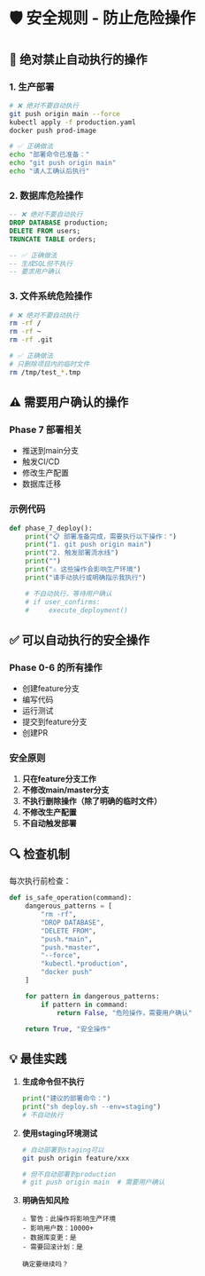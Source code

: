 # 🛡️ 安全规则 - 防止危险操作

## 🔴 绝对禁止自动执行的操作

### 1. 生产部署
```bash
# ❌ 绝对不要自动执行
git push origin main --force
kubectl apply -f production.yaml
docker push prod-image

# ✅ 正确做法
echo "部署命令已准备："
echo "git push origin main"
echo "请人工确认后执行"
```

### 2. 数据库危险操作
```sql
-- ❌ 绝对不要自动执行
DROP DATABASE production;
DELETE FROM users;
TRUNCATE TABLE orders;

-- ✅ 正确做法
-- 生成SQL但不执行
-- 要求用户确认
```

### 3. 文件系统危险操作
```bash
# ❌ 绝对不要自动执行
rm -rf /
rm -rf ~
rm -rf .git

# ✅ 正确做法
# 只删除项目内的临时文件
rm /tmp/test_*.tmp
```

## ⚠️ 需要用户确认的操作

### Phase 7 部署相关
- 推送到main分支
- 触发CI/CD
- 修改生产配置
- 数据库迁移

### 示例代码
```python
def phase_7_deploy():
    print("📋 部署准备完成，需要执行以下操作：")
    print("1. git push origin main")
    print("2. 触发部署流水线")
    print("")
    print("⚠️ 这些操作会影响生产环境")
    print("请手动执行或明确指示我执行")

    # 不自动执行，等待用户确认
    # if user_confirms:
    #     execute_deployment()
```

## ✅ 可以自动执行的安全操作

### Phase 0-6 的所有操作
- 创建feature分支
- 编写代码
- 运行测试
- 提交到feature分支
- 创建PR

### 安全原则
1. **只在feature分支工作**
2. **不修改main/master分支**
3. **不执行删除操作（除了明确的临时文件）**
4. **不修改生产配置**
5. **不自动触发部署**

## 🔍 检查机制

每次执行前检查：
```python
def is_safe_operation(command):
    dangerous_patterns = [
        "rm -rf",
        "DROP DATABASE",
        "DELETE FROM",
        "push.*main",
        "push.*master",
        "--force",
        "kubectl.*production",
        "docker push"
    ]

    for pattern in dangerous_patterns:
        if pattern in command:
            return False, "危险操作，需要用户确认"

    return True, "安全操作"
```

## 💡 最佳实践

1. **生成命令但不执行**
   ```python
   print("建议的部署命令：")
   print("sh deploy.sh --env=staging")
   # 不自动执行
   ```

2. **使用staging环境测试**
   ```bash
   # 自动部署到staging可以
   git push origin feature/xxx

   # 但不自动部署到production
   # git push origin main  # 需要用户确认
   ```

3. **明确告知风险**
   ```
   ⚠️ 警告：此操作将影响生产环境
   - 影响用户数：10000+
   - 数据库变更：是
   - 需要回滚计划：是

   确定要继续吗？
   ```